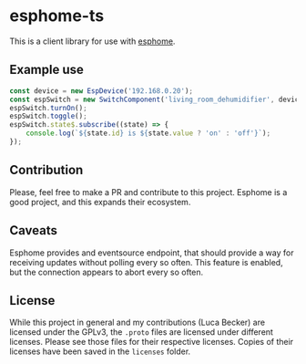 # esphome-ts

This is a client library for use with [esphome](https://esphome.io).

## Example use

```typescript
const device = new EspDevice('192.168.0.20');
const espSwitch = new SwitchComponent('living_room_dehumidifier', device);
espSwitch.turnOn();
espSwitch.toggle();
espSwitch.state$.subscribe((state) => {
    console.log(`${state.id} is ${state.value ? 'on' : 'off'}`);
});

```

## Contribution

Please, feel free to make a PR and contribute to this project. Esphome is a good project, and this expands their
ecosystem.

## Caveats

Esphome provides and eventsource endpoint, that should provide a way for receiving updates without
polling every so often. This feature is enabled, but the connection appears to abort every so often.

## License

While this project in general and my contributions (Luca Becker) are licensed under the GPLv3, the `.proto`
files are licensed under different licenses. Please see those files for their respective licenses. Copies
of their licenses have been saved in the `licenses` folder.
